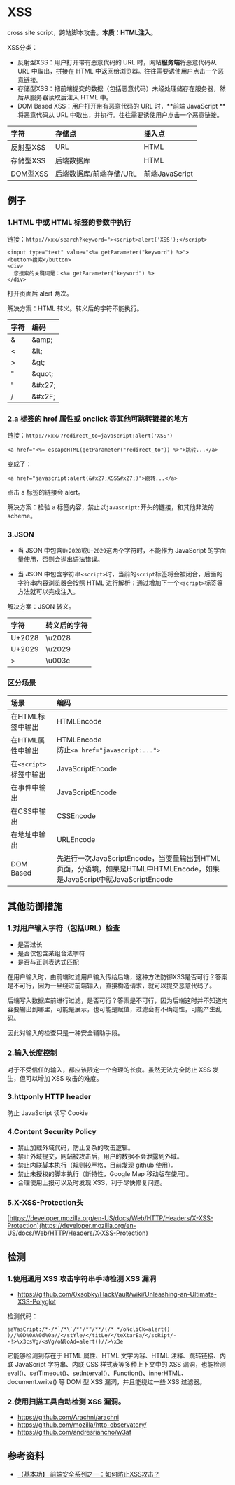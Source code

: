 # XSS

cross site script，跨站脚本攻击。**本质：HTML注入**。

XSS分类：

* 反射型XSS：用户打开带有恶意代码的 URL 时，网站**服务端**将恶意代码从 URL 中取出，拼接在 HTML 中返回给浏览器。往往需要诱使用户点击一个恶意链接。
* 存储型XSS：把前端提交的数据（包括恶意代码）未经处理储存在服务器，然后从服务器读取后注入 HTML 中。
* DOM Based XSS：用户打开带有恶意代码的 URL 时，**前端 JavaScript **将恶意代码从 URL 中取出，并执行。往往需要诱使用户点击一个恶意链接。


| **字符** | **存储点** | **插入点** |
| :--- | :--- | :--- |
| 反射型XSS | URL | HTML |
| 存储型XSS | 后端数据库 | HTML |
| DOM型XSS | 后端数据库/前端存储/URL | 前端JavaScript |

## 例子

### 1.HTML 中或 HTML 标签的参数中执行

链接：`http://xxx/search?keyword="><script>alert('XSS');</script>`

```
<input type="text" value="<%= getParameter("keyword") %>">
<button>搜索</button>
<div>
  您搜索的关键词是：<%= getParameter("keyword") %>
</div>
```

打开页面后 alert 两次。

解决方案：HTML 转义。转义后的字符不能执行。

| **字符** | **编码** |
| :--- | :--- |
| & | &amp;amp; |
| < | &amp;lt; |
| > | &amp;gt; |
| " | &amp;quot; |
| ' | &amp;#x27; |
| / | &amp;#x2F; |

### 2.a 标签的 href 属性或 onclick 等其他可跳转链接的地方

链接：`http://xxx/?redirect_to=javascript:alert('XSS')`

```
<a href="<%= escapeHTML(getParameter("redirect_to")) %>">跳转...</a>
```

变成了：

```
<a href="javascript:alert(&#x27;XSS&#x27;)">跳转...</a>
```

点击 a 标签的链接会 alert。

解决方案：检验 a 标签内容，禁止以`javascript:`开头的链接，和其他非法的 scheme。

### 3.JSON

* 当 JSON 中包含`U+2028`或`U+2029`这两个字符时，不能作为 JavaScript 的字面量使用，否则会抛出语法错误。

* 当 JSON 中包含字符串`<script>`时，当前的`script`标签将会被闭合，后面的字符串内容浏览器会按照 HTML 进行解析；通过增加下一个`<script>`标签等方法就可以完成注入。

解决方案：JSON 转义。

| **字符** | **转义后的字符** |
| :--- | :--- |
| U+2028 | \u2028 |
| U+2029 | \u2029 |
| > | \u003c |

### 区分场景

| **场景** | **编码** |
| :--- | :--- |
| 在HTML标签中输出 | HTMLEncode |
| 在HTML属性中输出 | HTMLEncode<br/>防止`<a href="javascript:...">` |
| 在`<script>`标签中输出 | JavaScriptEncode |
| 在事件中输出 | JavaScriptEncode |
| 在CSS中输出 | CSSEncode |
| 在地址中输出 | URLEncode |
| DOM Based | 先进行一次JavaScriptEncode，当变量输出到HTML页面，分语境，如果是HTML中HTMLEncode，如果是JavaScript中就JavaScriptEncode |


## 其他防御措施

### 1.对用户输入字符（包括URL）检查

* 是否过长
* 是否仅包含某组合法字符
* 是否与正则表达式匹配

在用户输入时，由前端过滤用户输入传给后端，这种方法防御XSS是否可行？答案是不可行，因为一旦绕过前端输入，直接构造请求，就可以提交恶意代码了。

后端写入数据库前进行过滤，是否可行？答案是不可行，因为后端这时并不知道内容要输出到哪里，可能是展示，也可能是赋值，过滤会有不确定性，可能产生乱码。

因此对输入的检查只是一种安全辅助手段。

### 2.输入长度控制

对于不受信任的输入，都应该限定一个合理的长度。虽然无法完全防止 XSS 发生，但可以增加 XSS 攻击的难度。

### 3.httponly HTTP header

防止 JavaScript 读写 Cookie

### 4.Content Security Policy

* 禁止加载外域代码，防止复杂的攻击逻辑。
* 禁止外域提交，网站被攻击后，用户的数据不会泄露到外域。
* 禁止内联脚本执行（规则较严格，目前发现 github 使用）。
* 禁止未授权的脚本执行（新特性，Google Map 移动版在使用）。
* 合理使用上报可以及时发现 XSS，利于尽快修复问题。

### 5.X-XSS-Protection头

[https://developer.mozilla.org/en-US/docs/Web/HTTP/Headers/X-XSS-Protection](https://developer.mozilla.org/en-US/docs/Web/HTTP/Headers/X-XSS-Protection)

## 检测

### 1.使用通用 XSS 攻击字符串手动检测 XSS 漏洞

* https://github.com/0xsobky/HackVault/wiki/Unleashing-an-Ultimate-XSS-Polyglot

检测代码：

    jaVasCript:/*-/*`/*\`/*'/*"/**/(/* */oNcliCk=alert() )//%0D%0A%0d%0a//</stYle/</titLe/</teXtarEa/</scRipt/--!>\x3csVg/<sVg/oNloAd=alert()//>\x3e

它能够检测到存在于 HTML 属性、HTML 文字内容、HTML 注释、跳转链接、内联 JavaScript 字符串、内联 CSS 样式表等多种上下文中的 XSS 漏洞，也能检测 eval()、setTimeout()、setInterval()、Function()、innerHTML、document.write() 等 DOM 型 XSS 漏洞，并且能绕过一些 XSS 过滤器。

### 2.使用扫描工具自动检测 XSS 漏洞。

* https://github.com/Arachni/arachni
* https://github.com/mozilla/http-observatory/
* https://github.com/andresriancho/w3af

## 参考资料

* [【基本功】 前端安全系列之一：如何防止XSS攻击？](https://mp.weixin.qq.com/s?__biz=MjM5NjQ5MTI5OA==&mid=2651748921&idx=2&sn=04ee8977545923ad9b485ba236d7a126&chksm=bd12a3748a652a628ecb841f78e00ccf5eb002117236e18a7d947ae824c2cc75841c1f7c0455&scene=21#wechat_redirect)
